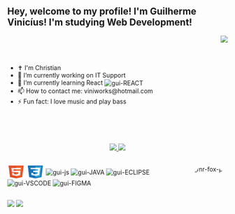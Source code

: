 <h2>Hey, welcome to my profile! I'm Guilherme Vinicíus! I'm studying Web Development!</h2> 


<img align="right" heigth="1300em" src="https://user-images.githubusercontent.com/104612387/173539756-663d7056-27a7-44ba-904b-62939196c01c.gif">

<br>
<br>
<br>

<!-- Só para salvar por enquanto ![fantastic_mr_fox](https://user-images.githubusercontent.com/104612387/173539756-663d7056-27a7-44ba-904b-62939196c01c.gif)-->

<ul align="left">
  <li> ✝ I'm Christian</li>
  <li> 🔭 I’m currently working on IT Support</li>
  <li> 🌱 I’m currently learning React <img align="center" alt="gui-REACT" height="20" width="30" src="https://cdn.jsdelivr.net/gh/devicons/devicon@latest/icons/react/react-original.svg"></li>
  <li> 📫 How to contact me: viniworks@hotmail.com</li>
  <li> ⚡ Fun fact: I love music and play bass</li>
</ul>

<br>
<br>
<br>
<br>

<div align="center">
  <a href="https://github.com/guiviniciuss">
  
  <img align="" height="141em" src="https://github-readme-stats.vercel.app/api?username=guiviniciuss&show_icons=true&theme=darcula&include_all_commits=true&count_private=true"/>
  
  <img align="" height="141em" src="https://github-readme-stats.vercel.app/api/top-langs/?username=guiviniciuss&layout=compact&langs_count=7&theme=darcula"/>
  </a>
</div>

<div style="display: inline_block"><br>
  
  <a href="https://youtu.be/ELqdLvz60zA" target="_blank"><img align="right" alt="mr-fox-pic" height="150" style="border-radius:50px;" src="https://static.wikia.nocookie.net/fantasticmrfox/images/e/ed/MrFox.jpg/revision/latest?cb=20140512194259"></a>

  <img align="center" alt="gui-HTML" height="30" width="40" src="https://raw.githubusercontent.com/devicons/devicon/master/icons/html5/html5-original.svg">
  <img align="center" alt="gui-CSS" height="30" width="40" src="https://raw.githubusercontent.com/devicons/devicon/master/icons/css3/css3-original.svg">
  <img align="center" alt="gui-js" height="30" width="40" src="https://cdn.jsdelivr.net/gh/devicons/devicon/icons/javascript/javascript-plain.svg" />
  <img align="center" alt="gui-JAVA" height="30" widh="40" src="https://cdn.jsdelivr.net/gh/devicons/devicon/icons/java/java-original.svg" />
  <img align="center" alt="gui-ECLIPSE" height="30" widh="40" src="https://icons.iconarchive.com/icons/papirus-team/papirus-apps/512/eclipse-icon.png" />
  <img align="center" alt="gui-VSCODE" height="30" widh="40" src="https://cdn.jsdelivr.net/gh/devicons/devicon/icons/vscode/vscode-original.svg" />
  <img align="center" alt="gui-FIGMA" height="30" widh="40" src="https://cdn.jsdelivr.net/gh/devicons/devicon@latest/icons/figma/figma-original.svg" />
  
</div>
  
  ##
<div>
  <a href="https://instagram.com/guivinicius__" target="_blank"><img src="https://img.shields.io/badge/-Instagram-%23E4405F?style=for-the-badge&logo=instagram&logoColor=white" target="_blank"></a>
  <a href="https://www.linkedin.com/in/guilhermevssilva" target="_blank"><img src="https://img.shields.io/badge/-LinkedIn-%230077B5?style=for-the-badge&logo=linkedin&logoColor=white" target="_blank"></a>
 <!-- commit-snake
  ![Snake animation](https://github.com/guiviniciuss/guiviniciuss/blob/output/github-contribution-grid-snake.svg)
-->
</div>
